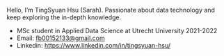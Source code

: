 Hello, I’m TingSyuan Hsu (Sarah). Passionate about data technology and keep exploring the in-depth knowledge.
- MSc student in Applied Data Science at Utrecht University 2021-2022
- Email: fb00152133@gmail.com
- Linkedin: https://www.linkedin.com/in/tingsyuan-hsu/

<!---
Saraheyooo/Saraheyooo is a ✨ special ✨ repository because its `README.md` (this file) appears on your GitHub profile.
You can click the Preview link to take a look at your changes.
--->
